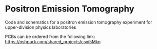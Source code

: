 # Positron Emission Tomography
Code and schematics for a positron emission tomography experiment for upper-division physics laboratories


PCBs can be ordered from the following link: https://oshpark.com/shared_projects/csxi5Mkn
